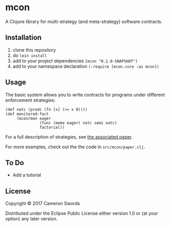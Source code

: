 # mcon

A Clojure library for multi-strategy (and meta-strategy) software contracts.

## Installation

1. clone this repository
2. do `lein install`
3. add to your project dependencies `[mcon "0.1.0-SNAPSHOT"]`
4. add to your namespace declaration `(:require [mcon.core :as mcon])`

## Usage

The basic system allows you to write contracts for programs under different
enforcement strategies:

    (def natc (predc (fn [x] (>= x 0))))
    (def monitored-fact
         (mcon/mon eager
                   (func (memo eager) natc semi natc)
                   factorial))

For a full description of strategies, see 
[the associated paper](https://github.com/cgswords/mcon/blob/master/paper.pdf).

For more examples, check out the the code in `src/mcon/paper.clj`.

## To Do

- Add a tutorial

## License

Copyright © 2017 Cameron Swords

Distributed under the Eclipse Public License either version 1.0 or (at
your option) any later version.

